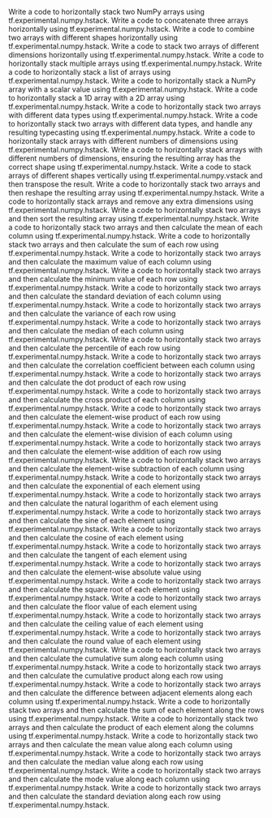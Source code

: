Write a code to horizontally stack two NumPy arrays using tf.experimental.numpy.hstack.
Write a code to concatenate three arrays horizontally using tf.experimental.numpy.hstack.
Write a code to combine two arrays with different shapes horizontally using tf.experimental.numpy.hstack.
Write a code to stack two arrays of different dimensions horizontally using tf.experimental.numpy.hstack.
Write a code to horizontally stack multiple arrays using tf.experimental.numpy.hstack.
Write a code to horizontally stack a list of arrays using tf.experimental.numpy.hstack.
Write a code to horizontally stack a NumPy array with a scalar value using tf.experimental.numpy.hstack.
Write a code to horizontally stack a 1D array with a 2D array using tf.experimental.numpy.hstack.
Write a code to horizontally stack two arrays with different data types using tf.experimental.numpy.hstack.
Write a code to horizontally stack two arrays with different data types, and handle any resulting typecasting using tf.experimental.numpy.hstack.
Write a code to horizontally stack arrays with different numbers of dimensions using tf.experimental.numpy.hstack.
Write a code to horizontally stack arrays with different numbers of dimensions, ensuring the resulting array has the correct shape using tf.experimental.numpy.hstack.
Write a code to stack arrays of different shapes vertically using tf.experimental.numpy.vstack and then transpose the result.
Write a code to horizontally stack two arrays and then reshape the resulting array using tf.experimental.numpy.hstack.
Write a code to horizontally stack arrays and remove any extra dimensions using tf.experimental.numpy.hstack.
Write a code to horizontally stack two arrays and then sort the resulting array using tf.experimental.numpy.hstack.
Write a code to horizontally stack two arrays and then calculate the mean of each column using tf.experimental.numpy.hstack.
Write a code to horizontally stack two arrays and then calculate the sum of each row using tf.experimental.numpy.hstack.
Write a code to horizontally stack two arrays and then calculate the maximum value of each column using tf.experimental.numpy.hstack.
Write a code to horizontally stack two arrays and then calculate the minimum value of each row using tf.experimental.numpy.hstack.
Write a code to horizontally stack two arrays and then calculate the standard deviation of each column using tf.experimental.numpy.hstack.
Write a code to horizontally stack two arrays and then calculate the variance of each row using tf.experimental.numpy.hstack.
Write a code to horizontally stack two arrays and then calculate the median of each column using tf.experimental.numpy.hstack.
Write a code to horizontally stack two arrays and then calculate the percentile of each row using tf.experimental.numpy.hstack.
Write a code to horizontally stack two arrays and then calculate the correlation coefficient between each column using tf.experimental.numpy.hstack.
Write a code to horizontally stack two arrays and then calculate the dot product of each row using tf.experimental.numpy.hstack.
Write a code to horizontally stack two arrays and then calculate the cross product of each column using tf.experimental.numpy.hstack.
Write a code to horizontally stack two arrays and then calculate the element-wise product of each row using tf.experimental.numpy.hstack.
Write a code to horizontally stack two arrays and then calculate the element-wise division of each column using tf.experimental.numpy.hstack.
Write a code to horizontally stack two arrays and then calculate the element-wise addition of each row using tf.experimental.numpy.hstack.
Write a code to horizontally stack two arrays and then calculate the element-wise subtraction of each column using tf.experimental.numpy.hstack.
Write a code to horizontally stack two arrays and then calculate the exponential of each element using tf.experimental.numpy.hstack.
Write a code to horizontally stack two arrays and then calculate the natural logarithm of each element using tf.experimental.numpy.hstack.
Write a code to horizontally stack two arrays and then calculate the sine of each element using tf.experimental.numpy.hstack.
Write a code to horizontally stack two arrays and then calculate the cosine of each element using tf.experimental.numpy.hstack.
Write a code to horizontally stack two arrays and then calculate the tangent of each element using tf.experimental.numpy.hstack.
Write a code to horizontally stack two arrays and then calculate the element-wise absolute value using tf.experimental.numpy.hstack.
Write a code to horizontally stack two arrays and then calculate the square root of each element using tf.experimental.numpy.hstack.
Write a code to horizontally stack two arrays and then calculate the floor value of each element using tf.experimental.numpy.hstack.
Write a code to horizontally stack two arrays and then calculate the ceiling value of each element using tf.experimental.numpy.hstack.
Write a code to horizontally stack two arrays and then calculate the round value of each element using tf.experimental.numpy.hstack.
Write a code to horizontally stack two arrays and then calculate the cumulative sum along each column using tf.experimental.numpy.hstack.
Write a code to horizontally stack two arrays and then calculate the cumulative product along each row using tf.experimental.numpy.hstack.
Write a code to horizontally stack two arrays and then calculate the difference between adjacent elements along each column using tf.experimental.numpy.hstack.
Write a code to horizontally stack two arrays and then calculate the sum of each element along the rows using tf.experimental.numpy.hstack.
Write a code to horizontally stack two arrays and then calculate the product of each element along the columns using tf.experimental.numpy.hstack.
Write a code to horizontally stack two arrays and then calculate the mean value along each column using tf.experimental.numpy.hstack.
Write a code to horizontally stack two arrays and then calculate the median value along each row using tf.experimental.numpy.hstack.
Write a code to horizontally stack two arrays and then calculate the mode value along each column using tf.experimental.numpy.hstack.
Write a code to horizontally stack two arrays and then calculate the standard deviation along each row using tf.experimental.numpy.hstack.